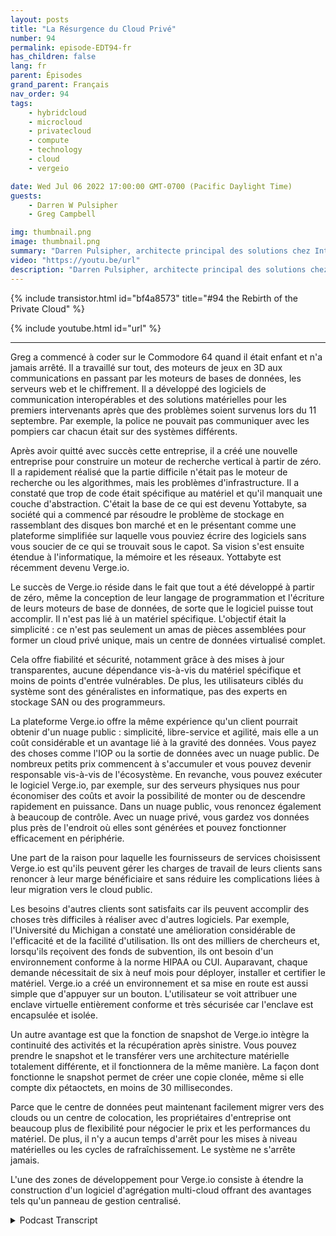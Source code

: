 ```yaml
---
layout: posts
title: "La Résurgence du Cloud Privé"
number: 94
permalink: episode-EDT94-fr
has_children: false
lang: fr
parent: Épisodes
grand_parent: Français
nav_order: 94
tags:
    - hybridcloud
    - microcloud
    - privatecloud
    - compute
    - technology
    - cloud
    - vergeio

date: Wed Jul 06 2022 17:00:00 GMT-0700 (Pacific Daylight Time)
guests:
    - Darren W Pulsipher
    - Greg Campbell

img: thumbnail.png
image: thumbnail.png
summary: "Darren Pulsipher, architecte principal des solutions chez Intel, discute des centres de données définis par logiciel de Verge.io qui simplifient l'informatique et rendent le cloud privé facile et efficace avec le directeur technique de Verge.io, Greg Campbell."
video: "https://youtu.be/url"
description: "Darren Pulsipher, architecte principal des solutions chez Intel, discute des centres de données définis par logiciel de Verge.io qui simplifient l'informatique et rendent le cloud privé facile et efficace avec le directeur technique de Verge.io, Greg Campbell."
---
```


<div>
{% include transistor.html id="bf4a8573" title="#94 the Rebirth of the Private Cloud" %}

{% include youtube.html id="url" %}
</div>

---

Greg a commencé à coder sur le Commodore 64 quand il était enfant et n'a jamais arrêté. Il a travaillé sur tout, des moteurs de jeux en 3D aux communications en passant par les moteurs de bases de données, les serveurs web et le chiffrement. Il a développé des logiciels de communication interopérables et des solutions matérielles pour les premiers intervenants après que des problèmes soient survenus lors du 11 septembre. Par exemple, la police ne pouvait pas communiquer avec les pompiers car chacun était sur des systèmes différents.

Après avoir quitté avec succès cette entreprise, il a créé une nouvelle entreprise pour construire un moteur de recherche vertical à partir de zéro. Il a rapidement réalisé que la partie difficile n'était pas le moteur de recherche ou les algorithmes, mais les problèmes d'infrastructure. Il a constaté que trop de code était spécifique au matériel et qu'il manquait une couche d'abstraction. C'était la base de ce qui est devenu Yottabyte, sa société qui a commencé par résoudre le problème de stockage en rassemblant des disques bon marché et en le présentant comme une plateforme simplifiée sur laquelle vous pouviez écrire des logiciels sans vous soucier de ce qui se trouvait sous le capot. Sa vision s'est ensuite étendue à l'informatique, la mémoire et les réseaux. Yottabyte est récemment devenu Verge.io.

Le succès de Verge.io réside dans le fait que tout a été développé à partir de zéro, même la conception de leur langage de programmation et l'écriture de leurs moteurs de base de données, de sorte que le logiciel puisse tout accomplir. Il n'est pas lié à un matériel spécifique. L'objectif était la simplicité : ce n'est pas seulement un amas de pièces assemblées pour former un cloud privé unique, mais un centre de données virtualisé complet.

Cela offre fiabilité et sécurité, notamment grâce à des mises à jour transparentes, aucune dépendance vis-à-vis du matériel spécifique et moins de points d'entrée vulnérables. De plus, les utilisateurs ciblés du système sont des généralistes en informatique, pas des experts en stockage SAN ou des programmeurs.

La plateforme Verge.io offre la même expérience qu'un client pourrait obtenir d'un nuage public : simplicité, libre-service et agilité, mais elle a un coût considérable et un avantage lié à la gravité des données. Vous payez des choses comme l'IOP ou la sortie de données avec un nuage public. De nombreux petits prix commencent à s'accumuler et vous pouvez devenir responsable vis-à-vis de l'écosystème. En revanche, vous pouvez exécuter le logiciel Verge.io, par exemple, sur des serveurs physiques nus pour économiser des coûts et avoir la possibilité de monter ou de descendre rapidement en puissance. Dans un nuage public, vous renoncez également à beaucoup de contrôle. Avec un nuage privé, vous gardez vos données plus près de l'endroit où elles sont générées et pouvez fonctionner efficacement en périphérie.

Une part de la raison pour laquelle les fournisseurs de services choisissent Verge.io est qu'ils peuvent gérer les charges de travail de leurs clients sans renoncer à leur marge bénéficiaire et sans réduire les complications liées à leur migration vers le cloud public.

Les besoins d'autres clients sont satisfaits car ils peuvent accomplir des choses très difficiles à réaliser avec d'autres logiciels. Par exemple, l'Université du Michigan a constaté une amélioration considérable de l'efficacité et de la facilité d'utilisation. Ils ont des milliers de chercheurs et, lorsqu'ils reçoivent des fonds de subvention, ils ont besoin d'un environnement conforme à la norme HIPAA ou CUI. Auparavant, chaque demande nécessitait de six à neuf mois pour déployer, installer et certifier le matériel. Verge.io a créé un environnement et sa mise en route est aussi simple que d'appuyer sur un bouton. L'utilisateur se voit attribuer une enclave virtuelle entièrement conforme et très sécurisée car l'enclave est encapsulée et isolée.

Un autre avantage est que la fonction de snapshot de Verge.io intègre la continuité des activités et la récupération après sinistre. Vous pouvez prendre le snapshot et le transférer vers une architecture matérielle totalement différente, et il fonctionnera de la même manière. La façon dont fonctionne le snapshot permet de créer une copie clonée, même si elle compte dix pétaoctets, en moins de 30 millisecondes.

Parce que le centre de données peut maintenant facilement migrer vers des clouds ou un centre de colocation, les propriétaires d'entreprise ont beaucoup plus de flexibilité pour négocier le prix et les performances du matériel. De plus, il n'y a aucun temps d'arrêt pour les mises à niveau matérielles ou les cycles de rafraîchissement. Le système ne s'arrête jamais.

L'une des zones de développement pour Verge.io consiste à étendre la construction d'un logiciel d'agrégation multi-cloud offrant des avantages tels qu'un panneau de gestion centralisé.



<details>
<summary> Podcast Transcript </summary>

<p></p>

</details>
